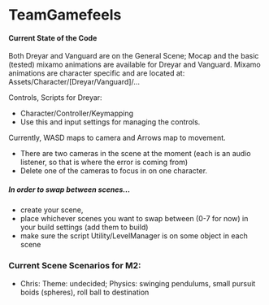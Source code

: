 # TeamGamefeels

#### Current State of the Code

Both Dreyar and Vanguard are on the General Scene;  Mocap and the basic (tested) mixamo animations are available for Dreyar and Vanguard. 
Mixamo animations are character specific and are located at: Assets/Character/[Dreyar/Vanguard]/...

Controls, Scripts for Dreyar:
- Character/Controller/Keymapping
- Use this and input settings for managing the controls.  

Currently, WASD maps to camera and Arrows map to movement. 
- There are two cameras in the scene at the moment (each is an audio listener, so that is where the error is coming from)
- Delete one of the cameras to focus in on one character. 

##### In order to swap between scenes...

 - create your scene, 
 - place whichever scenes you want to swap between (0-7 for now) in your build settings (add them to build)
 - make sure the script Utility/LevelManager is on some object in each scene
 

### Current Scene Scenarios for M2:

- Chris: Theme: undecided; Physics: swinging pendulums, small pursuit boids (spheres), roll ball to destination

